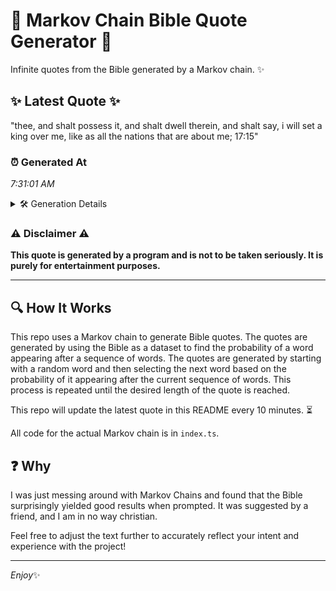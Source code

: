 # 📖 Markov Chain Bible Quote Generator 📖

Infinite quotes from the Bible generated by a Markov chain. ✨

## ✨ Latest Quote ✨
"thee, and shalt possess it, and shalt dwell therein, and shalt say, i will set a king over me, like as all the nations that are about me; 17:15"

### ⏰ Generated At
*7:31:01 AM*

<details>
    <summary>🛠️ Generation Details</summary>
    <p>
        <strong>🌱 Seed:</strong> thee,<br>
        <strong>🔄 Iterations:</strong> 28<br>
        <strong>📜 Context History:</strong><br>[ thee, ]: and<br>[ thee,, and ]: shalt<br>[ thee,, and, shalt ]: possess<br>[ thee,, and, shalt, possess ]: it,<br>[ thee,, and, shalt, possess, it, ]: and<br>[ thee,, and, shalt, possess, it,, and ]: shalt<br>[ and, shalt, possess, it,, and, shalt ]: dwell<br>[ shalt, possess, it,, and, shalt, dwell ]: therein,<br>[ possess, it,, and, shalt, dwell, therein, ]: and<br>[ it,, and, shalt, dwell, therein,, and ]: shalt<br>[ and, shalt, dwell, therein,, and, shalt ]: say,<br>[ shalt, dwell, therein,, and, shalt, say, ]: i<br>[ dwell, therein,, and, shalt, say,, i ]: will<br>[ therein,, and, shalt, say,, i, will ]: set<br>[ and, shalt, say,, i, will, set ]: a<br>[ shalt, say,, i, will, set, a ]: king<br>[ say,, i, will, set, a, king ]: over<br>[ i, will, set, a, king, over ]: me,<br>[ will, set, a, king, over, me, ]: like<br>[ set, a, king, over, me,, like ]: as<br>[ a, king, over, me,, like, as ]: all<br>[ king, over, me,, like, as, all ]: the<br>[ over, me,, like, as, all, the ]: nations<br>[ me,, like, as, all, the, nations ]: that<br>[ like, as, all, the, nations, that ]: are<br>[ as, all, the, nations, that, are ]: about<br>[ all, the, nations, that, are, about ]: me;<br>[ the, nations, that, are, about, me; ]: 17:15<br>
    </p>
</details>

### ⚠️ Disclaimer ⚠️
**This quote is generated by a program and is not to be taken seriously. It is purely for entertainment purposes.**

---

## 🔍 How It Works

This repo uses a Markov chain to generate Bible quotes. The quotes are generated by using the Bible as a dataset to find the probability of a word appearing after a sequence of words. The quotes are generated by starting with a random word and then selecting the next word based on the probability of it appearing after the current sequence of words. This process is repeated until the desired length of the quote is reached.

This repo will update the latest quote in this README every 10 minutes. ⏳

All code for the actual Markov chain is in `index.ts`.

## ❓ Why

I was just messing around with Markov Chains and found that the Bible surprisingly yielded good results when prompted. 
It was suggested by a friend, and I am in no way christian.

Feel free to adjust the text further to accurately reflect your intent and experience with the project!

---

*Enjoy*✨
